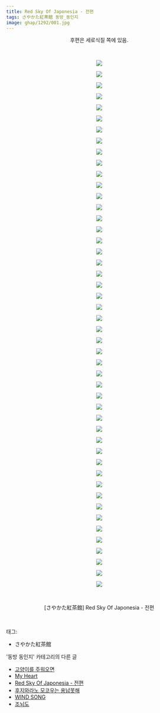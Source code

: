 ```yaml
---
title: Red Sky Of Japonesia - 전편
tags: さやかた紅茶館 동방_동인지
image: ghap/1292/001.jpg
---
```

<div class="article">
<p style="text-align: center; clear: none; float: none;">후편은 세로식질 쪽에 있음.</p>
<p style="text-align: center; clear: none; float: none;"><br/></p>
<p style="text-align: center; clear: none; float: none;"><img src="{{ site.nasurl }}/ghap/1292/001.jpg"/></p>
<p style="text-align: center; clear: none; float: none;"><img src="{{ site.nasurl }}/ghap/1292/002.jpg"/></p>
<p style="text-align: center; clear: none; float: none;"><img src="{{ site.nasurl }}/ghap/1292/003.jpg"/></p>
<p style="text-align: center; clear: none; float: none;"><img src="{{ site.nasurl }}/ghap/1292/004.jpg"/></p>
<p style="text-align: center; clear: none; float: none;"><img src="{{ site.nasurl }}/ghap/1292/005.jpg"/></p>
<p style="text-align: center; clear: none; float: none;"><img src="{{ site.nasurl }}/ghap/1292/006.jpg"/></p>
<p style="text-align: center; clear: none; float: none;"><img src="{{ site.nasurl }}/ghap/1292/007.jpg"/></p>
<p style="text-align: center; clear: none; float: none;"><img src="{{ site.nasurl }}/ghap/1292/008.jpg"/></p>
<p style="text-align: center; clear: none; float: none;"><img src="{{ site.nasurl }}/ghap/1292/009.jpg"/></p>
<p style="text-align: center; clear: none; float: none;"><img src="{{ site.nasurl }}/ghap/1292/010.jpg"/></p>
<p style="text-align: center; clear: none; float: none;"><img src="{{ site.nasurl }}/ghap/1292/011.jpg"/></p>
<p style="text-align: center; clear: none; float: none;"><img src="{{ site.nasurl }}/ghap/1292/012.jpg"/></p>
<p style="text-align: center; clear: none; float: none;"><img src="{{ site.nasurl }}/ghap/1292/013.jpg"/></p>
<p style="text-align: center; clear: none; float: none;"><img src="{{ site.nasurl }}/ghap/1292/014.jpg"/></p>
<p style="text-align: center; clear: none; float: none;"><img src="{{ site.nasurl }}/ghap/1292/015.jpg"/></p>
<p style="text-align: center; clear: none; float: none;"><img src="{{ site.nasurl }}/ghap/1292/016.jpg"/></p>
<p style="text-align: center; clear: none; float: none;"><img src="{{ site.nasurl }}/ghap/1292/017.jpg"/></p>
<p style="text-align: center; clear: none; float: none;"><img src="{{ site.nasurl }}/ghap/1292/018.jpg"/></p>
<p style="text-align: center; clear: none; float: none;"><img src="{{ site.nasurl }}/ghap/1292/019.jpg"/></p>
<p style="text-align: center; clear: none; float: none;"><img src="{{ site.nasurl }}/ghap/1292/020.jpg"/></p>
<p style="text-align: center; clear: none; float: none;"><img src="{{ site.nasurl }}/ghap/1292/021.jpg"/></p>
<p style="text-align: center; clear: none; float: none;"><img src="{{ site.nasurl }}/ghap/1292/022.jpg"/></p>
<p style="text-align: center; clear: none; float: none;"><img src="{{ site.nasurl }}/ghap/1292/023.jpg"/></p>
<p style="text-align: center; clear: none; float: none;"><img src="{{ site.nasurl }}/ghap/1292/024.jpg"/></p>
<p style="text-align: center; clear: none; float: none;"><img src="{{ site.nasurl }}/ghap/1292/025.jpg"/></p>
<p style="text-align: center; clear: none; float: none;"><img src="{{ site.nasurl }}/ghap/1292/026.jpg"/></p>
<p style="text-align: center; clear: none; float: none;"><img src="{{ site.nasurl }}/ghap/1292/027.jpg"/></p>
<p style="text-align: center; clear: none; float: none;"><img src="{{ site.nasurl }}/ghap/1292/028.jpg"/></p>
<p style="text-align: center; clear: none; float: none;"><img src="{{ site.nasurl }}/ghap/1292/029.jpg"/></p>
<p style="text-align: center; clear: none; float: none;"><img src="{{ site.nasurl }}/ghap/1292/030.jpg"/></p>
<p style="text-align: center; clear: none; float: none;"><img src="{{ site.nasurl }}/ghap/1292/031.jpg"/></p>
<p style="text-align: center; clear: none; float: none;"><img src="{{ site.nasurl }}/ghap/1292/032.jpg"/></p>
<p style="text-align: center; clear: none; float: none;"><img src="{{ site.nasurl }}/ghap/1292/033.jpg"/></p>
<p style="text-align: center; clear: none; float: none;"><img src="{{ site.nasurl }}/ghap/1292/034.jpg"/></p>
<p style="text-align: center; clear: none; float: none;"><img src="{{ site.nasurl }}/ghap/1292/035.jpg"/></p>
<p style="text-align: center; clear: none; float: none;"><img src="{{ site.nasurl }}/ghap/1292/036.jpg"/></p>
<p style="text-align: center; clear: none; float: none;"><img src="{{ site.nasurl }}/ghap/1292/037.jpg"/></p>
<p style="text-align: center; clear: none; float: none;"><img src="{{ site.nasurl }}/ghap/1292/038.jpg"/></p>
<p style="text-align: center; clear: none; float: none;"><img src="{{ site.nasurl }}/ghap/1292/039.jpg"/></p>
<p style="text-align: center; clear: none; float: none;"><img src="{{ site.nasurl }}/ghap/1292/040.jpg"/></p>
<p style="text-align: center; clear: none; float: none;"><img src="{{ site.nasurl }}/ghap/1292/041.jpg"/></p>
<p style="text-align: center; clear: none; float: none;"><img src="{{ site.nasurl }}/ghap/1292/042.jpg"/></p>
<p style="text-align: center; clear: none; float: none;"><img src="{{ site.nasurl }}/ghap/1292/043.jpg"/></p>
<p style="text-align: center; clear: none; float: none;"><img src="{{ site.nasurl }}/ghap/1292/044.jpg"/></p>
<p style="text-align: center; clear: none; float: none;"><img src="{{ site.nasurl }}/ghap/1292/045.jpg"/></p>
<p style="text-align: center; clear: none; float: none;"><img src="{{ site.nasurl }}/ghap/1292/046.jpg"/></p>
<p style="text-align: center; clear: none; float: none;"><img src="{{ site.nasurl }}/ghap/1292/047.jpg"/></p>
<p style="text-align: center; clear: none; float: none;"><img src="{{ site.nasurl }}/ghap/1292/048.jpg"/></p>
<p style="text-align: center; clear: none; float: none;"><br/></p>
<p style="text-align: center; clear: none; float: none;">[さやかた紅茶館] Red Sky Of Japonesia - 전편</p>
<p><br/></p>
</div><div class="tagTrail">
<p>태그: </p>
<ul>
<li>さやかた紅茶館</li>
</ul>
</div><div class="another">
<p>'동방 동인지' 카테고리의 다른 글</p>
<ul>
<li><a href="/2016-08-01-ghap_1296">고양이를 주워오면</a></li>
<li><a href="/2016-08-01-ghap_1294">My Heart</a></li>
<li><a href="/2016-08-01-ghap_1292">Red Sky Of Japonesia - 전편</a></li>
<li><a href="/2016-08-01-ghap_1290">후지와라노 모코우는 용납못해</a></li>
<li><a href="/2016-08-01-ghap_1289">WIND SONG</a></li>
<li><a href="/2016-08-01-ghap_1288">조뇌도</a></li>
</ul>
</div><div class="cb_module cb_fluid">
<div class="cb_wrt cb_profile">
</div><!-- commentList close -->
</div>